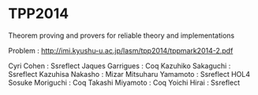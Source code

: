 TPP2014
=======

Theorem proving and provers for reliable theory and implementations 

Problem : http://imi.kyushu-u.ac.jp/lasm/tpp2014/tppmark2014-2.pdf

Cyri Cohen		:	Ssreflect
Jaques Garrigues	:	Coq
Kazuhiko Sakaguchi	:	Ssreflect
Kazuhisa Nakasho	:	Mizar
Mitsuharu Yamamoto	:	Ssreflect
				HOL4
Sosuke Moriguchi	:	Coq
Takashi Miyamoto	:	Coq
Yoichi Hirai		:	Ssreflect
